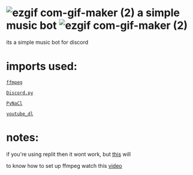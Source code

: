#  ![ezgif com-gif-maker (2)](https://user-images.githubusercontent.com/90879002/143177564-1c5b816d-ae51-4cae-bd92-853c292ca0a8.gif) a simple music bot ![ezgif com-gif-maker (2)](https://user-images.githubusercontent.com/90879002/143177577-60f6d743-aabe-4529-ac2b-c4259cb6a140.gif)


its a simple music bot for discord 

# imports used:

[`ffmpeg`](https://ffmpeg.org/)


[`Discord.py`](https://pypi.org/project/discord.py/)


[`PyNaCl`](https://pypi.org/project/PyNaCl/)


[`youtube_dl`](https://pypi.org/project/youtube_dl/)





# notes:

   if you're using replit then it wont work, but [this](https://github.com/TR-ASHcoder/less-simple-music-bot) will 


   to know how to set up ffmpeg watch this [video](https://youtube.com/clip/UgkxHdOvY_jg9NaRKHGw58nxRjAjrzOVExzA) 
   
   








